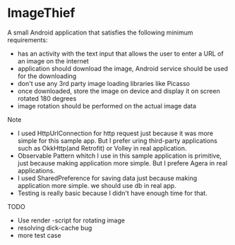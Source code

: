 # ImageThief

A small Android application that satisfies the following minimum requirements:
- has an activity with the text input that allows the user to enter a URL of an image on the internet
- application should download the image, Android service should be used for the downloading
- don't use any 3rd party image loading libraries like Picasso
- once downloaded, store the image on device and display it on screen rotated 180 degrees
- image rotation should be performed on the actual image data


Note
- I used HttpUrlConnection for http request just because it was more simple for this sample app. But I prefer uring third-party applications such as OkkHttp(and Retrofit) or Volley in real application.
- Observable Pattern whitch I use in this sample application is primitive, just because making application more simple. But I prefere Agera in real applications.
- I used SharedPreference for saving data just because making application more simple. we should use db in real app.
- Testing is really basic because I didn't have enough time for that.

 
TODO
- Use render -script for rotating image
- resolving dick-cache bug
- more test case
